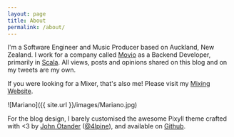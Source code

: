```yaml
---
layout: page
title: About
permalink: /about/
---
```


I'm a Software Engineer and Music Producer based on Auckland, New Zealand. I work for a company called [Movio](http://movio.co) as a Backend Developer, primarily in [Scala](http://www.scala-lang.org/). All views, posts and opinions shared on this blog and on my tweets are my own.

If you were looking for a Mixer, that's also me! Please visit my [Mixing Website](http://www.gappamixing.com).

![Mariano]({{ site.url }}/images/Mariano.jpg)


For the blog design, I barely customised the awesome Pixyll theme crafted with &lt;3 by [John Otander](http://johnotander.com) ([@4lpine](https://twitter.com/4lpine)), and available on [Github](https://github.com/johnotander/pixyll).
